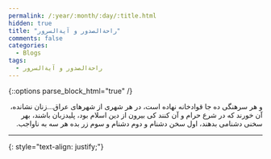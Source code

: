 ```yaml
---
permalink: /:year/:month/:day/:title.html
hidden: true
title: "راحةالصدور و آیةالسرور"
comments: false
categories:
  - Blogs
tags:
  - راحةالصدور و آیةالسرور
---
```


{::options parse_block_html="true" /}
<div dir='rtl' align='right'>
و هر سرهنگی ده جا قوادخانه نهاده است، در هر شهری از شهرهای عراق...زنان نشانده، آن خورند که در شرع حرام و آن کنند کی بیرون از دین اسلام بود، پلیدزبان باشند،‌ بهر سخنی دشنامی بدهند، اول سخن دشنام و دوم دشنام و سوم زر بده هر سه به ناواجب.

---
 
</div>
{: style="text-align: justify;"}
